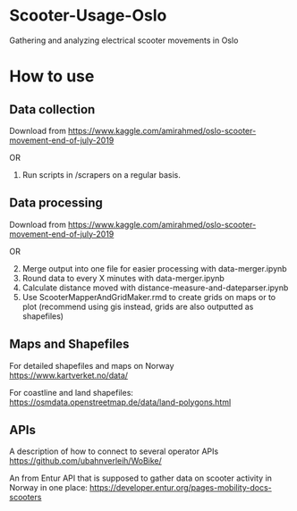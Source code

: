 # Scooter-Usage-Oslo
Gathering and analyzing electrical scooter movements in Oslo

# How to use
## Data collection
Download from https://www.kaggle.com/amirahmed/oslo-scooter-movement-end-of-july-2019

OR 

1. Run scripts in /scrapers on a regular basis. 
## Data processing
Download from https://www.kaggle.com/amirahmed/oslo-scooter-movement-end-of-july-2019

OR

2. Merge output into one file for easier processing with data-merger.ipynb
3. Round data to every X minutes with data-merger.ipynb
4. Calculate distance moved with distance-measure-and-dateparser.ipynb
5. Use ScooterMapperAndGridMaker.rmd to create grids on maps or to plot (recommend using gis instead, grids are also outputted as shapefiles) 

## Maps and Shapefiles
For detailed shapefiles and maps on Norway
https://www.kartverket.no/data/

For coastline and land shapefiles:
https://osmdata.openstreetmap.de/data/land-polygons.html

## APIs
A description of how to connect to several operator APIs
https://github.com/ubahnverleih/WoBike/

An from Entur API that is supposed to gather data on scooter activity in Norway in one place:
https://developer.entur.org/pages-mobility-docs-scooters
